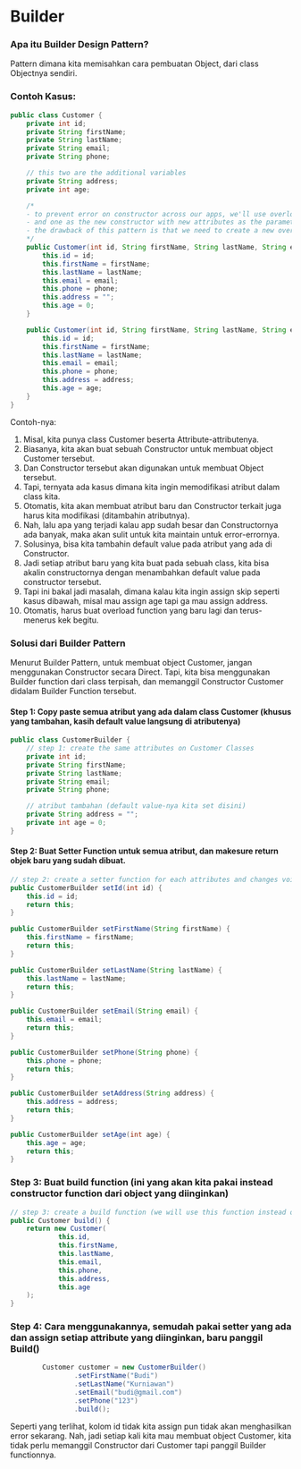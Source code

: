 # Builder

### Apa itu Builder Design Pattern?

Pattern dimana kita memisahkan cara pembuatan Object, dari class Objectnya sendiri.

### Contoh Kasus:

```java
public class Customer {
    private int id;
    private String firstName;
    private String lastName;
    private String email;
    private String phone;

    // this two are the additional variables
    private String address;
    private int age;

    /*
    - to prevent error on constructor across our apps, we'll use overload function where one was the previous constructor
    - and one as the new constructor with new attributes as the parameter
    - the drawback of this pattern is that we need to create a new overload constructor for any combination of assignable attributes where there are some nullable attributes
    */
    public Customer(int id, String firstName, String lastName, String email, String phone) {
        this.id = id;
        this.firstName = firstName;
        this.lastName = lastName;
        this.email = email;
        this.phone = phone;
        this.address = "";
        this.age = 0;
    }

    public Customer(int id, String firstName, String lastName, String email, String phone, String address, int age) {
        this.id = id;
        this.firstName = firstName;
        this.lastName = lastName;
        this.email = email;
        this.phone = phone;
        this.address = address;
        this.age = age;
    }
}

```
Contoh-nya:
<ol>
    <li>Misal, kita punya class Customer beserta Attribute-attributenya.</li>
    <li>Biasanya, kita akan buat sebuah Constructor untuk membuat object Customer tersebut.</li>
    <li>Dan Constructor tersebut akan digunakan untuk membuat Object tersebut.</li>
    <li>Tapi, ternyata ada kasus dimana kita ingin memodifikasi atribut dalam class kita.</li>
    <li>Otomatis, kita akan membuat atribut baru dan Constructor terkait juga harus kita modifikasi (ditambahin atributnya).</li>
    <li>Nah, lalu apa yang terjadi kalau app sudah besar dan Constructornya ada banyak, maka akan sulit untuk kita maintain untuk error-errornya.</li>
    <li>Solusinya, bisa kita tambahin default value pada atribut yang ada di Constructor.</li>
    <li>Jadi setiap atribut baru yang kita buat pada sebuah class, kita bisa akalin constructornya dengan menambahkan default value pada constructor tersebut.</li>
    <li>Tapi ini bakal jadi masalah, dimana kalau kita ingin assign skip seperti kasus dibawah, misal mau assign age tapi ga mau assign address.</li>
    <li>Otomatis, harus buat overload function yang baru lagi dan terus-menerus kek begitu.</li>
</ol>

### Solusi dari Builder Pattern

Menurut Builder Pattern, untuk membuat object Customer, jangan menggunakan Constructor secara Direct. Tapi, kita bisa menggunakan Builder function dari class terpisah, dan memanggil Constructor Customer didalam Builder Function tersebut.

#### Step 1: Copy paste semua atribut yang ada dalam class Customer (khusus yang tambahan, kasih default value langsung di atributenya)
```java
public class CustomerBuilder {
    // step 1: create the same attributes on Customer Classes
    private int id;
    private String firstName;
    private String lastName;
    private String email;
    private String phone;

    // atribut tambahan (default value-nya kita set disini)
    private String address = "";
    private int age = 0;
}
```

#### Step 2: Buat Setter Function untuk semua atribut, dan makesure return objek baru yang sudah dibuat.
```java
// step 2: create a setter function for each attributes and changes void to return CustomerBuilder class (this must in order for the builder function to work)
public CustomerBuilder setId(int id) {
    this.id = id;
    return this;
}

public CustomerBuilder setFirstName(String firstName) {
    this.firstName = firstName;
    return this;
}

public CustomerBuilder setLastName(String lastName) {
    this.lastName = lastName;
    return this;
}

public CustomerBuilder setEmail(String email) {
    this.email = email;
    return this;
}

public CustomerBuilder setPhone(String phone) {
    this.phone = phone;
    return this;
}

public CustomerBuilder setAddress(String address) {
    this.address = address;
    return this;
}

public CustomerBuilder setAge(int age) {
    this.age = age;
    return this;
}
```

### Step 3: Buat build function (ini yang akan kita pakai instead constructor function dari object yang diinginkan)
```java
// step 3: create a build function (we will use this function instead of using Customer constructor)
public Customer build() {
    return new Customer(
            this.id,
            this.firstName,
            this.lastName,
            this.email,
            this.phone,
            this.address,
            this.age
    );
}
```

### Step 4: Cara menggunakannya, semudah pakai setter yang ada dan assign setiap attribute yang diinginkan, baru panggil Build()
```java
        Customer customer = new CustomerBuilder()
                .setFirstName("Budi")
                .setLastName("Kurniawan")
                .setEmail("budi@gmail.com")
                .setPhone("123")
                .build();
```
Seperti yang terlihat, kolom id tidak kita assign pun tidak akan menghasilkan error sekarang. Nah, jadi setiap kali kita mau membuat object Customer, kita tidak perlu memanggil Constructor dari Customer tapi panggil Builder functionnya.